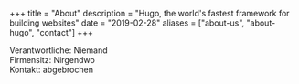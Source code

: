 +++
title = "About"
description = "Hugo, the world's fastest framework for building websites"
date = "2019-02-28"
aliases = ["about-us", "about-hugo", "contact"]
+++

Verantwortliche: Niemand<br>
Firmensitz: Nirgendwo<br>
Kontakt: abgebrochen<br>
